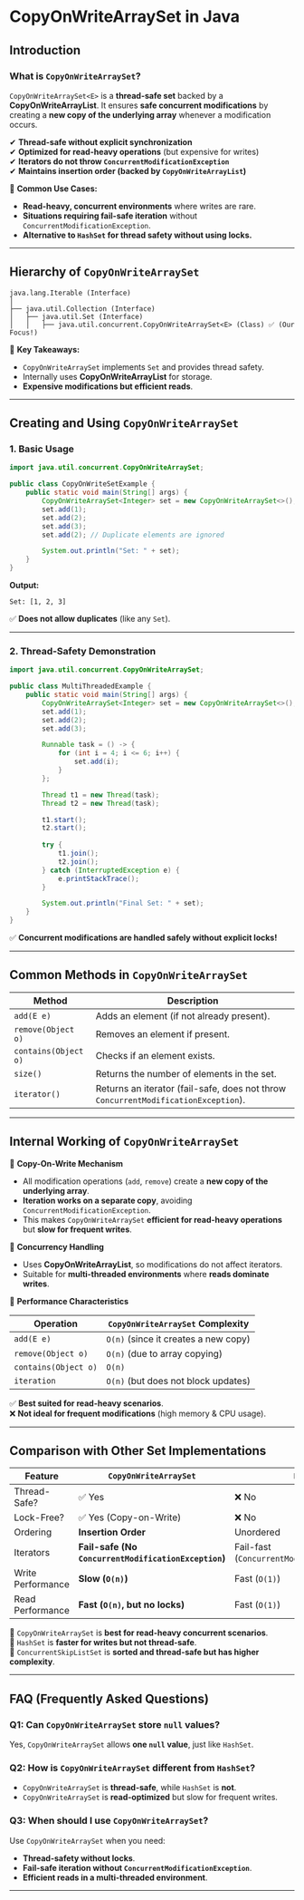 

# **CopyOnWriteArraySet in Java**  

## **Introduction**  

### **What is `CopyOnWriteArraySet`?**  
`CopyOnWriteArraySet<E>` is a **thread-safe set** backed by a **CopyOnWriteArrayList**. It ensures **safe concurrent modifications** by creating a **new copy of the underlying array** whenever a modification occurs.  

✔ **Thread-safe without explicit synchronization**  
✔ **Optimized for read-heavy operations** (but expensive for writes)  
✔ **Iterators do not throw `ConcurrentModificationException`**  
✔ **Maintains insertion order (backed by `CopyOnWriteArrayList`)**  

📌 **Common Use Cases:**  
- **Read-heavy, concurrent environments** where writes are rare.  
- **Situations requiring fail-safe iteration** without `ConcurrentModificationException`.  
- **Alternative to `HashSet` for thread safety without using locks.**  

---

## **Hierarchy of `CopyOnWriteArraySet`**  

```
java.lang.Iterable (Interface)
│
├── java.util.Collection (Interface)
│   ├── java.util.Set (Interface)
│   │   ├── java.util.concurrent.CopyOnWriteArraySet<E> (Class) ✅ (Our Focus!)
```

📌 **Key Takeaways:**  
- `CopyOnWriteArraySet` implements `Set` and provides thread safety.  
- Internally uses **CopyOnWriteArrayList** for storage.  
- **Expensive modifications but efficient reads**.  

---

## **Creating and Using `CopyOnWriteArraySet`**  

### **1. Basic Usage**
```java
import java.util.concurrent.CopyOnWriteArraySet;

public class CopyOnWriteSetExample {
    public static void main(String[] args) {
        CopyOnWriteArraySet<Integer> set = new CopyOnWriteArraySet<>();
        set.add(1);
        set.add(2);
        set.add(3);
        set.add(2); // Duplicate elements are ignored

        System.out.println("Set: " + set);
    }
}
```
**Output:**  
```
Set: [1, 2, 3]
```
✅ **Does not allow duplicates** (like any `Set`).  

---

### **2. Thread-Safety Demonstration**
```java
import java.util.concurrent.CopyOnWriteArraySet;

public class MultiThreadedExample {
    public static void main(String[] args) {
        CopyOnWriteArraySet<Integer> set = new CopyOnWriteArraySet<>();
        set.add(1);
        set.add(2);
        set.add(3);

        Runnable task = () -> {
            for (int i = 4; i <= 6; i++) {
                set.add(i);
            }
        };

        Thread t1 = new Thread(task);
        Thread t2 = new Thread(task);

        t1.start();
        t2.start();
        
        try {
            t1.join();
            t2.join();
        } catch (InterruptedException e) {
            e.printStackTrace();
        }

        System.out.println("Final Set: " + set);
    }
}
```
✅ **Concurrent modifications are handled safely without explicit locks!**  

---

## **Common Methods in `CopyOnWriteArraySet`**  

| Method | Description |
|--------|------------|
| `add(E e)` | Adds an element (if not already present). |
| `remove(Object o)` | Removes an element if present. |
| `contains(Object o)` | Checks if an element exists. |
| `size()` | Returns the number of elements in the set. |
| `iterator()` | Returns an iterator (fail-safe, does not throw `ConcurrentModificationException`). |

---

## **Internal Working of `CopyOnWriteArraySet`**  

🔹 **Copy-On-Write Mechanism**  
- All modification operations (`add`, `remove`) create a **new copy of the underlying array**.  
- **Iteration works on a separate copy**, avoiding `ConcurrentModificationException`.  
- This makes `CopyOnWriteArraySet` **efficient for read-heavy operations** but **slow for frequent writes**.  

🔹 **Concurrency Handling**  
- Uses **CopyOnWriteArrayList**, so modifications do not affect iterators.  
- Suitable for **multi-threaded environments** where **reads dominate writes**.  

🔹 **Performance Characteristics**  

| Operation | `CopyOnWriteArraySet` Complexity |
|-----------|---------------------------------|
| `add(E e)` | `O(n)` (since it creates a new copy) |
| `remove(Object o)` | `O(n)` (due to array copying) |
| `contains(Object o)` | `O(n)` |
| `iteration` | `O(n)` (but does not block updates) |

✅ **Best suited for read-heavy scenarios**.  
❌ **Not ideal for frequent modifications** (high memory & CPU usage).  

---

## **Comparison with Other Set Implementations**  

| Feature | `CopyOnWriteArraySet` | `HashSet` | `ConcurrentSkipListSet` |
|---------|----------------|---------|---------------------|
| Thread-Safe? | ✅ Yes | ❌ No | ✅ Yes |
| Lock-Free? | ✅ Yes (Copy-on-Write) | ❌ No | ✅ Yes (CAS-based) |
| Ordering | **Insertion Order** | Unordered | Sorted |
| Iterators | **Fail-safe (No `ConcurrentModificationException`)** | Fail-fast (`ConcurrentModificationException`) | Fail-safe |
| Write Performance | **Slow (`O(n)`)** | Fast (`O(1)`) | Moderate (`O(log n)`) |
| Read Performance | **Fast (`O(n)`, but no locks)** | Fast (`O(1)`) | Moderate (`O(log n)`) |

🔹 `CopyOnWriteArraySet` is **best for read-heavy concurrent scenarios**.  
🔹 `HashSet` is **faster for writes but not thread-safe**.  
🔹 `ConcurrentSkipListSet` is **sorted and thread-safe but has higher complexity**.  

---

## **FAQ (Frequently Asked Questions)**  

### **Q1: Can `CopyOnWriteArraySet` store `null` values?**  
Yes, `CopyOnWriteArraySet` allows **one `null` value**, just like `HashSet`.  

### **Q2: How is `CopyOnWriteArraySet` different from `HashSet`?**  
- `CopyOnWriteArraySet` is **thread-safe**, while `HashSet` is **not**.  
- `CopyOnWriteArraySet` is **read-optimized** but slow for frequent writes.  

### **Q3: When should I use `CopyOnWriteArraySet`?**  
Use `CopyOnWriteArraySet` when you need:  
- **Thread-safety without locks**.  
- **Fail-safe iteration without `ConcurrentModificationException`**.  
- **Efficient reads in a multi-threaded environment**.  

---

